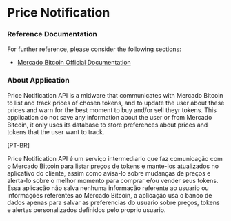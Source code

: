 # Price Notification

### Reference Documentation

For further reference, please consider the following sections:

* [Mercado Bitcoin Official Documentation](https://api.mercadobitcoin.net/api/v4/docs#section/Overview)

### About Application

Price Notification API is a midware that communicates with Mercado Bitcoin to list and track prices of chosen tokens, and to
update the user about these prices and warn for the best moment to buy and/or sell theyr tokens. 
This application do not save any information about the user or from Mercado Bitcoin, it only uses its database to store 
preferences about prices and tokens that the user want to track.

[PT-BR]

Price Notification API é um serviço intermediario que faz comunicação com o Mercado Bitcoin para listar preços de tokens 
e mante-los atualizados no aplicativo do cliente, assim como avisa-lo sobre mudanças de preços e alerta-lo sobre o melhor momento 
para comprar e/ou vender seus tokens. Essa aplicação não salva nenhuma informação referente ao usuario ou informações referentes
 ao Mercado Bitcoin, a aplicação usa o banco de dados apenas para salvar as preferencias do usuario sobre preços, tokens
e alertas personalizados definidos pelo proprio usuario.




